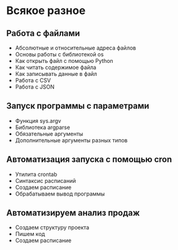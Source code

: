 # Всякое разное

## Работа с файлами
- Абсолютные и относительные адреса файлов
- Основы работы с библиотекой os
- Как открыть файл с помощью Python
- Как читать содержимое файла
- Как записывать данные в файл
- Работа с CSV
- Работа с JSON

## Запуск программы с параметрами
- Функция sys.argv
- Библиотека argparse
- Обязательные аргументы
- Дополнительные аргументы разных типов

## Автоматизация запуска с помощью cron
- Утилита crontab
- Синтаксис расписаний
- Создаем расписание
- Обрабатываем вывод программы

## Автоматизируем анализ продаж
- Создаем структуру проекта
- Пишем код
- Создаем расписание

